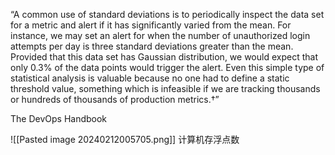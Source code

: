 “A common use of standard deviations is to periodically inspect the data set for a metric and alert if it has significantly varied from the mean. For instance, we may set an alert for when the number of unauthorized login attempts per day is three standard deviations greater than the mean. Provided that this data set has Gaussian distribution, we would expect that only 0.3% of the data points would trigger the alert.
Even this simple type of statistical analysis is valuable because no one had to define a static threshold value, something which is infeasible if we are tracking thousands or hundreds of thousands of production metrics.†”

The DevOps Handbook

![[Pasted image 20240212005705.png]]
计算机存浮点数
